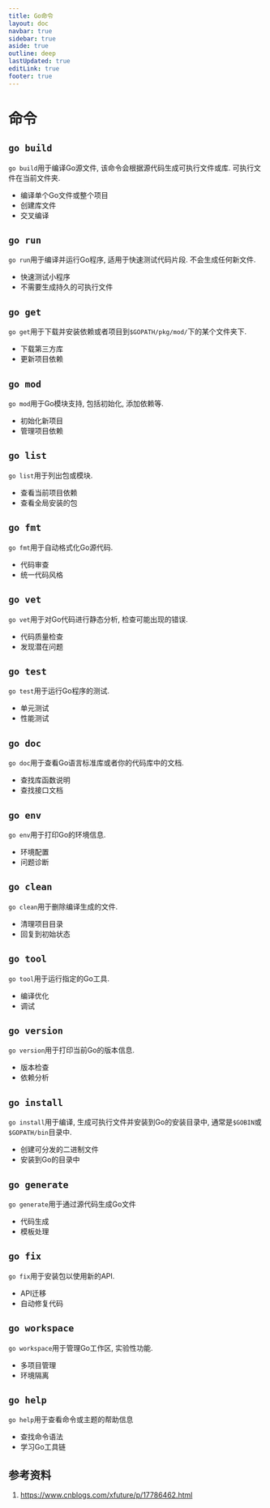 ```yaml
---
title: Go命令
layout: doc
navbar: true
sidebar: true
aside: true
outline: deep
lastUpdated: true
editLink: true
footer: true
---
```


# 命令

## `go build`

`go build`用于编译Go源文件, 该命令会根据源代码生成可执行文件或库. 可执行文件在当前文件夹.

- 编译单个Go文件或整个项目
- 创建库文件
- 交叉编译 

## `go run`

`go run`用于编译并运行Go程序, 适用于快速测试代码片段. 不会生成任何新文件.

- 快速测试小程序
- 不需要生成持久的可执行文件

## `go get`

`go get`用于下载并安装依赖或者项目到`$GOPATH/pkg/mod/`下的某个文件夹下.

- 下载第三方库
- 更新项目依赖

## `go mod`

`go mod`用于Go模块支持, 包括初始化, 添加依赖等.

- 初始化新项目
- 管理项目依赖

## `go list`

`go list`用于列出包或模块.

- 查看当前项目依赖
- 查看全局安装的包

## `go fmt`

`go fmt`用于自动格式化Go源代码.

- 代码审查
- 统一代码风格

## `go vet`

`go vet`用于对Go代码进行静态分析, 检查可能出现的错误.

- 代码质量检查
- 发现潜在问题

## `go test`

`go test`用于运行Go程序的测试.

- 单元测试
- 性能测试

## `go doc`

`go doc`用于查看Go语言标准库或者你的代码库中的文档.

- 查找库函数说明
- 查找接口文档

## `go env`

`go env`用于打印Go的环境信息.

- 环境配置
- 问题诊断

## `go clean`

`go clean`用于删除编译生成的文件.

- 清理项目目录
- 回复到初始状态

## `go tool`

`go tool`用于运行指定的Go工具.

- 编译优化
- 调试

## `go version`

`go version`用于打印当前Go的版本信息.

- 版本检查
- 依赖分析

## `go install`

`go install`用于编译, 生成可执行文件并安装到Go的安装目录中, 通常是`$GOBIN`或`$GOPATH/bin`目录中. 

- 创建可分发的二进制文件
- 安装到Go的目录中

## `go generate`

`go generate`用于通过源代码生成Go文件

- 代码生成
- 模板处理

## `go fix`

`go fix`用于安装包以使用新的API.

- API迁移
- 自动修复代码

## `go workspace`

`go workspace`用于管理Go工作区, 实验性功能. 

- 多项目管理
- 环境隔离

## `go help`

`go help`用于查看命令或主题的帮助信息

- 查找命令语法
- 学习Go工具链

## 参考资料

1. https://www.cnblogs.com/xfuture/p/17786462.html